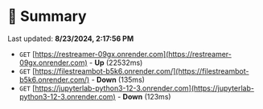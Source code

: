 # 📖 Summary
Last updated: **8/23/2024, 2:17:56 PM**

- `GET` [https://restreamer-09gx.onrender.com](https://restreamer-09gx.onrender.com) - **Up** (22532ms)
- `GET` [https://filestreambot-b5k6.onrender.com/](https://filestreambot-b5k6.onrender.com/) - **Down** (135ms)
- `GET` [https://jupyterlab-python3-12-3.onrender.com](https://jupyterlab-python3-12-3.onrender.com) - **Down** (123ms)
